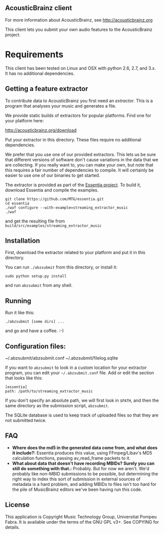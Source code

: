 AcousticBrainz client
---------------------

For more information about AcousticBrainz, see http://acousticbrainz.org

This client lets you submit your own audio features to the AcousticBrainz project.

Requirements
============

This client has been tested on Linux and OSX with python 2.6, 2.7, and 3.x.
It has no additional dependencies.

Getting a feature extractor
---------------------------
To contribute data to AcousticBrainz you first need an _extractor_. This is a
program that analyses your music and generates a file.

We provide static builds of extractors for popular platforms. Find one
for your platform here:

http://acousticbrainz.org/download

Put your extractor in this directory. These files require no additional dependencies.

We prefer that you use one of our provided extractors. This lets us be sure that different
versions of software don't cause variations in the data that we are collecting.
If you really want to, you can make your own, but note that this requires
a fair number of dependencies to compile. It will certainly be easier to use one of
our binaries to get started.

The extractor is provided as part of the [Essentia project](http://essentia.upf.edu/).
To build it, download Essentia and compile the examples.

    git clone https://github.com/MTG/essentia.git
    cd essentia
    ./waf configure --with-example=streaming_extractor_music
    ./waf

and get the resulting file from `build/src/examples/streaming_extractor_music`

Installation
------------

First, download the extractor related to your platform and put it in
this directory.

You can run `./abzsubmit` from this directory, or install it:

    sudo python setup.py install

and run `abzsubmit` from any shell.


Running
-------

Run it like this:

    ./abzsubmit [some dirs] ...

and go and have a coffee. :-)

Configuration files:
-------------------

~/.abzsubmit/abzsubmit.conf
~/.abzsubmit/filelog.sqlite

If you want to `abzsubmit` to look in a custom location for your extractor program, you can edit your
`~/.abzsubmit.conf` file. Add or edit the section that looks like this:

```
[essentia]
path: /path/to/streaming_extractor_music
```

If you don't specify an absolute path, we will first look in `$PATH`, and then
the same directory as the submission script, `abzsubmit`.

The SQLite database is used to keep track of uploaded files so that they are
not submitted twice.

FAQ
---

* __Where does the md5 in the generated data come from, and what does it include?:__ Essentia produces this value, using FFmpeg/Libav's MD5 calculation functions, passing av\_read\_frame packets to it.
* __What about data that doesn't have recording MBIDs? Surely you can still do something with that.:__ Probably. But for now we aren't. We'd probably like non-MBID submissions to be possible, but determining the right way to index this sort of submission in external sources of metadata is a hard problem, and adding MBIDs to files isn't too hard for the pile of MusicBrainz editors we've been having run this code.

License
-------
This application is Copyright Music Technology Group, Universitat Pompeu Fabra.
It is available under the terms of the GNU GPL v3+. See COPYING for details.
